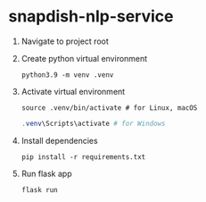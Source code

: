 # snapdish-nlp-service

1. Navigate to project root

2. Create python virtual environment

   ```shell
   python3.9 -m venv .venv
   ```

3. Activate virtual environment

   ```shell
   source .venv/bin/activate # for Linux, macOS
   ```

   ```powershell
   .venv\Scripts\activate # for Windows
   ```

4. Install dependencies

   ```shell
   pip install -r requirements.txt
   ```

5. Run flask app

   ```shell
   flask run
   ```
